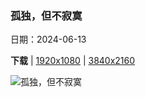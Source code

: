 ### 孤独，但不寂寞

日期：2024-06-13

**下载**  |  [1920x1080](https://cn.bing.com/th?id=OHR.PeggysCove_ZH-CN4221190894_1920x1080.jpg)  |  [3840x2160](https://cn.bing.com/th?id=OHR.PeggysCove_ZH-CN4221190894_UHD.jpg)

![孤独，但不寂寞](https://cn.bing.com/th?id=OHR.PeggysCove_ZH-CN4221190894_1920x1080.jpg "佩姬湾灯塔，新斯科舍省，加拿大 (© Pugalenthi/Getty Images)")

